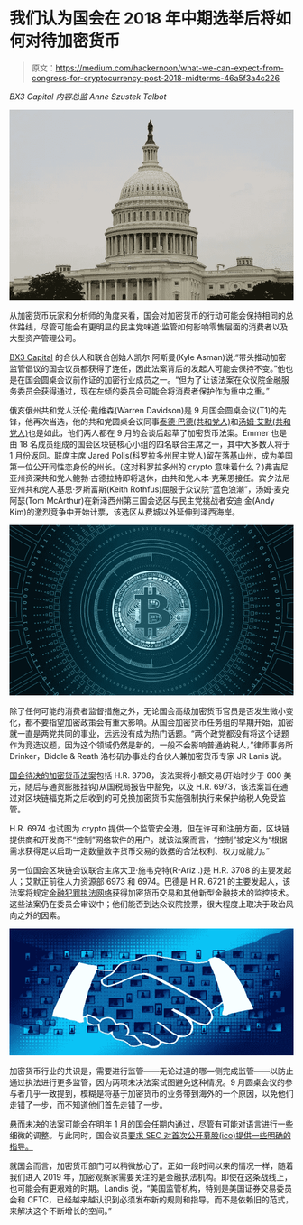 # 我们认为国会在 2018 年中期选举后将如何对待加密货币

> 原文：<https://medium.com/hackernoon/what-we-can-expect-from-congress-for-cryptocurrency-post-2018-midterms-46a5f3a4c226>

*BX3 Capital 内容总监 Anne Szustek Talbot*

![](img/b5deb3e28c757a3b07ec89b58404edc2.png)

从加密货币玩家和分析师的角度来看，国会对加密货币的行动可能会保持相同的总体路线，尽管可能会有更明显的民主党味道:监管如何影响零售层面的消费者以及大型资产管理公司。

[BX3 Capital](https://bx3.io/) 的合伙人和联合创始人凯尔·阿斯曼(Kyle Asman)说:“带头推动加密监管倡议的国会议员都获得了连任，因此法案背后的发起人可能会保持不变。”他也是在国会圆桌会议前作证的加密行业成员之一。“但为了让该法案在众议院金融服务委员会获得通过，现在左倾的委员会可能会将消费者保护作为重中之重。”

俄亥俄州共和党人沃伦·戴维森(Warren Davidson)是 9 月国会圆桌会议(T1)的先锋，他再次当选，他的共和党圆桌会议同事[泰德·巴德(共和党人)](https://bitcoinmagazine.com/articles/crypto-task-force-bill-passes-house-representatives-moves-senate/)和[汤姆·艾默(共和党人)](https://emmer.house.gov/media-center/press-releases/emmer-spearheads-groundbreaking-legislation-support-blockchain)也是如此，他们两人都在 9 月的会谈后起草了加密货币法案。Emmer 也是由 18 名成员组成的国会区块链核心小组的四名联合主席之一，其中大多数人将于 1 月份返回。联席主席 Jared Polis(科罗拉多州民主党人)留在落基山州，成为美国第一位公开同性恋身份的州长。(这对科罗拉多州的 crypto 意味着什么？)弗吉尼亚州资深共和党人鲍勃·古德拉特即将退休，由共和党人本·克莱恩接任。宾夕法尼亚州共和党人基思·罗斯富斯(Keith Rothfus)屈服于众议院“蓝色浪潮”，汤姆·麦克阿瑟(Tom McArthur)在新泽西州第三国会选区与民主党挑战者安迪·金(Andy Kim)的激烈竞争中开始计票，该选区从费城以外延伸到泽西海岸。

![](img/238f0684da5c8cac0c312ff548bcf4da.png)

除了任何可能的消费者监督措施之外，无论国会高级加密货币官员是否发生微小变化，都不要指望加密政策会有重大影响。从国会加密货币任务组的早期开始，加密就一直是两党共同的事业，远远没有成为热门话题。“两个政党都没有将这个话题作为竞选议题，因为这个领域仍然是新的，一般不会影响普通纳税人，”律师事务所 Drinker，Biddle & Reath 洛杉矶办事处的合伙人兼加密货币专家 JR Lanis 说。

[国会待决的加密货币法案](https://www.jdsupra.com/legalnews/congress-and-cryptocurrency-the-28678/)包括 H.R. 3708，该法案将小额交易(开始时少于 600 美元，随后与通货膨胀挂钩)从国税局报告中豁免，以及 H.R. 6973，该法案旨在通过对区块链福克斯之后收到的可兑换加密货币实施强制执行来保护纳税人免受监管。

H.R. 6974 也试图为 crypto 提供一个监管安全港，但在许可和注册方面，区块链提供商和开发商不“控制”网络软件的用户。就该法案而言，“控制”被定义为“根据需求获得足以启动一定数量数字货币交易的数据的合法权利、权力或能力。”

另一位国会区块链会议联合主席大卫·施韦克特(R-Ariz .)是 H.R. 3708 的主要发起人；艾默正前往人力资源部 6973 和 6974。巴德是 H.R. 6721 的主要发起人，该法案将规定[金融犯罪执法网络](https://www.fincen.gov/)获得加密货币交易和其他新型金融技术的监控技术。这些法案仍在委员会审议中；他们能否到达众议院投票，很大程度上取决于政治风向之外的因素。

![](img/d082dd88cae84bc3b888dff443a3279f.png)

加密货币行业的共识是，需要进行监管——无论过道的哪一侧完成监管——以防止通过执法进行更多监管，因为两项未决法案试图避免这种情况。9 月圆桌会议的参与者几乎一致提到，模糊是将基于加密货币的业务带到海外的一个原因，以免他们走错了一步，而不知道他们首先走错了一步。

悬而未决的法案可能会在明年 1 月的国会任期内通过，尽管有可能对语言进行一些细微的调整。与此同时，国会议员[要求 SEC 对首次公开募股(ico)提供一些明确的指导。](https://www.thestockvoice.com/us-lawmakers-ask-sec-to-clarify-ico-regulations/)

就国会而言，加密货币部门可以稍微放心了。正如一段时间以来的情况一样，随着我们进入 2019 年，加密观察家需要关注的是金融执法机构。即使在这条战线上，也可能会有更艰难的时期。Landis 说，“美国监管机构，特别是美国证券交易委员会和 CFTC，已经越来越认识到必须发布新的规则和指导，而不是依赖旧的范式，来解决这个不断增长的空间。”